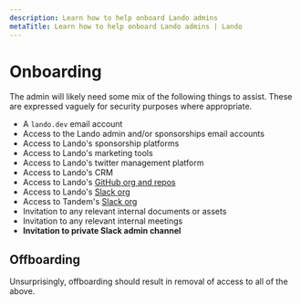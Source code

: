 ```yaml
---
description: Learn how to help onboard Lando admins
metaTitle: Learn how to help onboard Lando admins | Lando
---
```


# Onboarding

The admin will likely need some mix of the following things to assist. These are expressed vaguely for security purposes where appropriate.

* A `lando.dev` email account
* Access to the Lando admin and/or sponsorships email accounts
* Access to Lando's sponsorship platforms
* Access to Lando's marketing tools
* Access to Lando's twitter management platform
* Access to Lando's CRM
* Access to Lando's [GitHub org and repos](https://github.com/lando)
* Access to Lando's [Slack org](https://launchpass.com/devwithlando)
* Access to Tandem's [Slack org](https://launchpass.com/devwithlando)
* Invitation to any relevant internal documents or assets
* Invitation to any relevant internal meetings
* **Invitation to private Slack admin channel**

## Offboarding

Unsurprisingly, offboarding should result in removal of access to all of the above.
